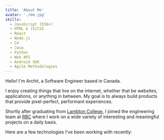```yaml
---
title: 'About Me'
avatar: './me.jpg'
skills:
  - JavaScript (ES6+)
  - HTML & (S)CSS
  - React
  - Node.js
  - C#
  - Java
  - Python
  - Web API
  - Android SDK
  - Agile Methodologies
---
```


Hello! I'm Archit, a Software Engineer based in Canada.

I enjoy creating things that live on the internet, whether that be websites, applications, or anything in between. My goal is to always build products that provide pixel-perfect, performant experiences.

Shortly after graduating from [Lambton College](https://www.lambtoncollege.ca/), I joined the engineering team at [RBC](https://www.rbcroyalbank.com/personal.html) where I work on a wide variety of interesting and meaningful projects on a daily basis.

Here are a few technologies I've been working with recently:
